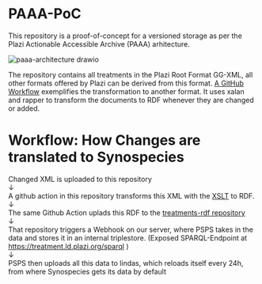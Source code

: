 # PAAA-PoC

This repository is a proof-of-concept for a versioned storage as per the Plazi Actionable Accessible Archive (PAAA) arhitecture.

![paaa-architecture drawio](https://user-images.githubusercontent.com/110756/151776949-221d2508-5e80-4312-ae49-c616121351f6.svg)

The repository contains all treatments in the Plazi Root Format GG-XML, all other formats offered by Plazi can be derived from this format. [A GitHub Workflow](.github/workflows/main.yml) exemplifies the transformation to another format. It uses xalan and rapper to transform the documents to RDF whenever they are changed or added.

# Workflow: How Changes are translated to Synospecies

Changed XML is uploaded to this repository\
↓\
A github action in this repository transforms this XML with the [XSLT](gg2rdf.xslt) to RDF.\
↓\
The same Github Action uplads this RDF to the [treatments-rdf repository](https://github.com/plazi/treatments-rdf)\
↓\
That repository triggers a Webhook on our server, where PSPS takes in the data and stores it in an internal triplestore.
(Exposed SPARQL-Endpoint at https://treatment.ld.plazi.org/sparql )\
↓\
PSPS then uploads all this data to lindas, which reloads itself every 24h, from where Synospecies gets its data by default
